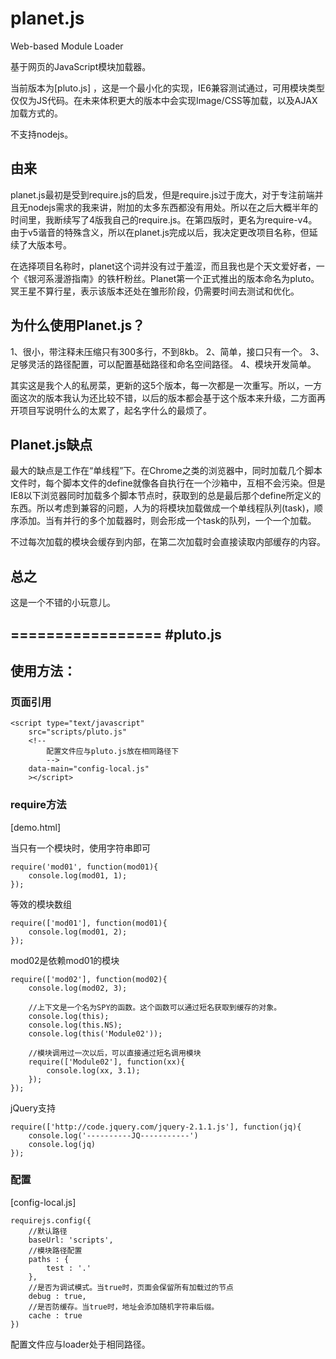 planet.js
=========

Web-based Module Loader

基于网页的JavaScript模块加载器。

当前版本为[pluto.js] ，这是一个最小化的实现，IE6兼容测试通过，可用模块类型仅仅为JS代码。在未来体积更大的版本中会实现Image/CSS等加载，以及AJAX加载方式的。

不支持nodejs。

## 由来
planet.js最初是受到require.js的启发，但是require.js过于庞大，对于专注前端并且无nodejs需求的我来讲，附加的太多东西都没有用处。所以在之后大概半年的时间里，我断续写了4版我自己的require.js。在第四版时，更名为require-v4。由于v5谐音的特殊含义，所以在planet.js完成以后，我决定更改项目名称，但延续了大版本号。

在选择项目名称时，planet这个词并没有过于羞涩，而且我也是个天文爱好者，一个《银河系漫游指南》的铁杆粉丝。Planet第一个正式推出的版本命名为pluto。冥王星不算行星，表示该版本还处在雏形阶段，仍需要时间去测试和优化。

## 为什么使用Planet.js？
1、很小，带注释未压缩只有300多行，不到8kb。
2、简单，接口只有一个。
3、足够灵活的路径配置，可以配置基础路径和命名空间路径。
4、模块开发简单。

其实这是我个人的私房菜，更新的这5个版本，每一次都是一次重写。所以，一方面这次的版本我认为还比较不错，以后的版本都会基于这个版本来升级，二方面再开项目写说明什么的太累了，起名字什么的最烦了。

## Planet.js缺点
最大的缺点是工作在“单线程”下。在Chrome之类的浏览器中，同时加载几个脚本文件时，每个脚本文件的define就像各自执行在一个沙箱中，互相不会污染。但是IE8以下浏览器同时加载多个脚本节点时，获取到的总是最后那个define所定义的东西。所以考虑到兼容的问题，人为的将模块加载做成一个单线程队列(task)，顺序添加。当有并行的多个加载器时，则会形成一个task的队列，一个一个加载。

不过每次加载的模块会缓存到内部，在第二次加载时会直接读取内部缓存的内容。

## 总之
这是一个不错的小玩意儿。

=================
#pluto.js
---------------
## 使用方法：

### 页面引用

    <script type="text/javascript"
        src="scripts/pluto.js"
        <!--
            配置文件应与pluto.js放在相同路径下
            -->
        data-main="config-local.js"
        ></script>

### require方法

[demo.html]

当只有一个模块时，使用字符串即可

    require('mod01', function(mod01){
        console.log(mod01, 1);
    });

等效的模块数组

    require(['mod01'], function(mod01){
        console.log(mod01, 2);
    });

mod02是依赖mod01的模块

    require(['mod02'], function(mod02){
        console.log(mod02, 3);

        //上下文是一个名为SPY的函数。这个函数可以通过短名获取到缓存的对象。
        console.log(this);
        console.log(this.NS);
        console.log(this('Module02'));

        //模块调用过一次以后，可以直接通过短名调用模块
        require(['Module02'], function(xx){
            console.log(xx, 3.1);
        });
    });

jQuery支持

    require(['http://code.jquery.com/jquery-2.1.1.js'], function(jq){
        console.log('----------JQ-----------')
        console.log(jq)
    });

### 配置

[config-local.js]

    requirejs.config({
        //默认路径
        baseUrl: 'scripts',
        //模块路径配置
        paths : {
            test : '.'
        },
        //是否为调试模式。当true时，页面会保留所有加载过的节点
        debug : true,
        //是否防缓存。当true时，地址会添加随机字符串后缀。
        cache : true
    })

配置文件应与loader处于相同路径。



